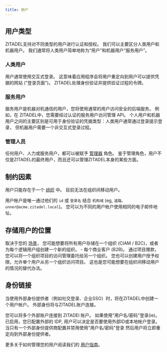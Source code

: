 ```yaml
---
title: 用户
---
```


## 用户类型

ZITADEL支持对不同类型的用户进行认证和授权。 我们可以主要区分人类用户和机器用户。 我们通常将人类用户简单地称为“用户”和机器用户“服务用户”。

### 人类用户

用户通常使用交互式登录。 这意味着应用程序会将用户重定向到用户可以提供凭据的网站 ("登录页面")。 ZITADEL处理身份验证并提供验证过程的令牌。

### 服务用户

服务用户是机器对机通信的用户，您将使用通常的用户访问安全的后端服务。 例如，在 ZITADEL中，您需要经过认证的服务用户访问管理 API。 个人用户和机器用户之间的主要区别是可用于身份验证的凭据类型：人类用户通常通过登录提示登录， 但机器用户需要一个非交互式登录过程。

### 管理人员

任何用户、人力或服务用户，都可以被赋予 [管理器](/docs/concepts/structure/managers) 角色。 鉴于管理角色，用户不仅是ZITADEL的最终用户，而且还可以管理ZITADEL本身的某些方面。

## 制约因素

用户只能存在于一个 [组织](/docs/concepts/structure/organizations) 中。 目前无法在组织间移动用户。

用户帐户是唯一通过他们的 `id` 或 `登录名` 结合 `机构域` (eg, `道路。 unner@acme.zitadel.local`)。 您可以为不同的用户帐户使用相同的电子邮件地址。

## 存储用户的位置

取决于您的 [场景](/docs/guides/solution-scenarios/introduction)， 您可能想要将所有用户存储在一个组织 (CIAM / B2C)，或者为每个逻辑用户组创建一个新的组织。 - 每个商业客户 (B2B)。 通过项目赠款，您可以将一个组织项目的访问管理委托给另一个组织。 您也可以创建用户授予权限，允许单个用户从另一个组织访问项目。 这也是您可能想要在组织间移动用户的情况的替代办法。

## 身份链接

当使用外部身份提供者（例如社交登录、企业SSO）时，将在ZITADEL中创建一个用户帐户。 外部身份将与ZITADEL账户连接。

您可以将多个外部账户连接到 ZITADEl 账户。 如果使用"用户名/密码"登录(ie)。 已启用，您已配置外部的 IDP, 用户可以决定是否要使用外部ID或本地帐户登录。 当只有一个外部身份提供商配置并禁用使用"用户名/密码"登录 然后用户将立即重定向到外部身份提供者。

更多关于如何管理您的用户阅读我们的 [用户指南](../../guides/manage/console/users)。